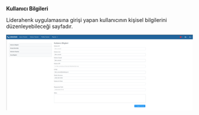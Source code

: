 **Kullanıcı Bilgileri**

Liderahenk uygulamasına girişi yapan kullanıcının kişisel bilgilerini düzenleyebileceği sayfadır.

![Dosya Paylaşımı](../images/userInformation/userInformation.png)
